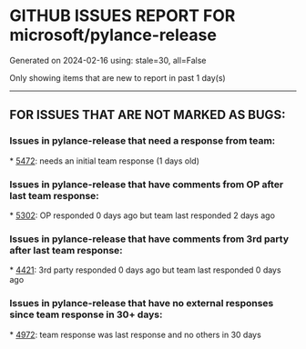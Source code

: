 
# GITHUB ISSUES REPORT FOR microsoft/pylance-release


Generated on 2024-02-16 using: stale=30, all=False


Only showing items that are new to report in past 1 day(s)


---

## FOR ISSUES THAT ARE NOT MARKED AS BUGS:


### Issues in pylance-release that need a response from team:


\* [5472](https://github.com/microsoft/pylance-release/issues/5472 "Unclear why typing hints come from a mix of typeshed and library files in one library"): needs an initial team response (1 days old)

### Issues in pylance-release that have comments from OP after last team response:


\* [5302](https://github.com/microsoft/pylance-release/issues/5302 "Repo indexing is confused"): OP responded 0 days ago but team last responded 2 days ago

### Issues in pylance-release that have comments from 3rd party after last team response:


\* [4421](https://github.com/microsoft/pylance-release/issues/4421 "Pyright CLI and VSCode problem tab gives different results"): 3rd party responded 0 days ago but team last responded 0 days ago

### Issues in pylance-release that have no external responses since team response in 30+ days:


\* [4972](https://github.com/microsoft/pylance-release/issues/4972 "show class hierarchy or method override like pycharm"): team response was last response and no others in 30 days
